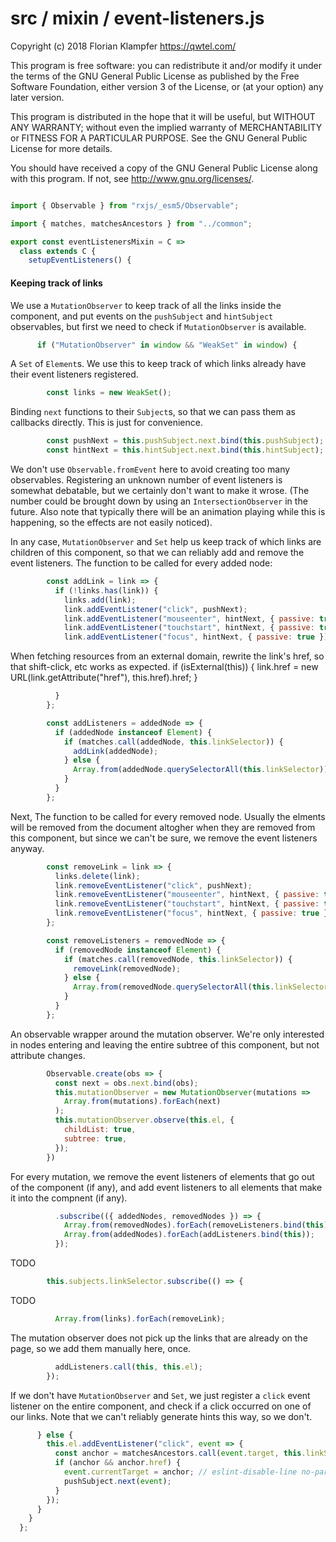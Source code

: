 # src / mixin / event-listeners.js
Copyright (c) 2018 Florian Klampfer <https://qwtel.com/>

This program is free software: you can redistribute it and/or modify
it under the terms of the GNU General Public License as published by
the Free Software Foundation, either version 3 of the License, or
(at your option) any later version.

This program is distributed in the hope that it will be useful,
but WITHOUT ANY WARRANTY; without even the implied warranty of
MERCHANTABILITY or FITNESS FOR A PARTICULAR PURPOSE.  See the
GNU General Public License for more details.

You should have received a copy of the GNU General Public License
along with this program.  If not, see <http://www.gnu.org/licenses/>.


```js

import { Observable } from "rxjs/_esm5/Observable";

import { matches, matchesAncestors } from "../common";

export const eventListenersMixin = C =>
  class extends C {
    setupEventListeners() {
```

#### Keeping track of links
We use a `MutationObserver` to keep track of all the links inside the component,
and put events on the `pushSubject` and `hintSubject` observables,
but first we need to check if `MutationObserver` is available.


```js
      if ("MutationObserver" in window && "WeakSet" in window) {
```

A `Set` of `Element`s.
We use this to keep track of which links already have their event listeners registered.


```js
        const links = new WeakSet();
```

Binding `next` functions to their `Subject`s,
so that we can pass them as callbacks directly. This is just for convenience.


```js
        const pushNext = this.pushSubject.next.bind(this.pushSubject);
        const hintNext = this.hintSubject.next.bind(this.hintSubject);
```

We don't use `Observable.fromEvent` here to avoid creating too many observables.
Registering an unknown number of event listeners is somewhat debatable,
but we certainly don't want to make it wrose.
(The number could be brought down by using an `IntersectionObserver` in the future.
Also note that typically there will be an animation playing while this is happening,
so the effects are not easily noticed).

In any case, `MutationObserver` and `Set` help us keep track of which links are children
of this component, so that we can reliably add and remove the event listeners.
The function to be called for every added node:


```js
        const addLink = link => {
          if (!links.has(link)) {
            links.add(link);
            link.addEventListener("click", pushNext);
            link.addEventListener("mouseenter", hintNext, { passive: true });
            link.addEventListener("touchstart", hintNext, { passive: true });
            link.addEventListener("focus", hintNext, { passive: true });
```

When fetching resources from an external domain, rewrite the link's href,
so that shift-click, etc works as expected.
if (isExternal(this)) {
  link.href = new URL(link.getAttribute("href"), this.href).href;
}


```js
          }
        };

        const addListeners = addedNode => {
          if (addedNode instanceof Element) {
            if (matches.call(addedNode, this.linkSelector)) {
              addLink(addedNode);
            } else {
              Array.from(addedNode.querySelectorAll(this.linkSelector)).forEach(addLink);
            }
          }
        };
```

Next, The function to be called for every removed node.
Usually the elments will be removed from the document altogher
when they are removed from this component,
but since we can't be sure, we remove the event listeners anyway.


```js
        const removeLink = link => {
          links.delete(link);
          link.removeEventListener("click", pushNext);
          link.removeEventListener("mouseenter", hintNext, { passive: true });
          link.removeEventListener("touchstart", hintNext, { passive: true });
          link.removeEventListener("focus", hintNext, { passive: true });
        };

        const removeListeners = removedNode => {
          if (removedNode instanceof Element) {
            if (matches.call(removedNode, this.linkSelector)) {
              removeLink(removedNode);
            } else {
              Array.from(removedNode.querySelectorAll(this.linkSelector)).forEach(removeLink);
            }
          }
        };
```

An observable wrapper around the mutation observer.
We're only interested in nodes entering and leaving the entire subtree of this component,
but not attribute changes.


```js
        Observable.create(obs => {
          const next = obs.next.bind(obs);
          this.mutationObserver = new MutationObserver(mutations =>
            Array.from(mutations).forEach(next)
          );
          this.mutationObserver.observe(this.el, {
            childList: true,
            subtree: true,
          });
        })
```

For every mutation, we remove the event listeners of elements that go out of the component
(if any), and add event listeners to all elements that make it into the compnent (if any).


```js
          .subscribe(({ addedNodes, removedNodes }) => {
            Array.from(removedNodes).forEach(removeListeners.bind(this));
            Array.from(addedNodes).forEach(addListeners.bind(this));
          });
```

TODO


```js
        this.subjects.linkSelector.subscribe(() => {
```

TODO


```js
          Array.from(links).forEach(removeLink);
```

The mutation observer does not pick up the links that are already on the page,
so we add them manually here, once.


```js
          addListeners.call(this, this.el);
        });
```

If we don't have `MutationObserver` and `Set`, we just register a `click` event listener
on the entire component, and check if a click occurred on one of our links.
Note that we can't reliably generate hints this way, so we don't.


```js
      } else {
        this.el.addEventListener("click", event => {
          const anchor = matchesAncestors.call(event.target, this.linkSelector);
          if (anchor && anchor.href) {
            event.currentTarget = anchor; // eslint-disable-line no-param-reassign
            pushSubject.next(event);
          }
        });
      }
    }
  };
```


